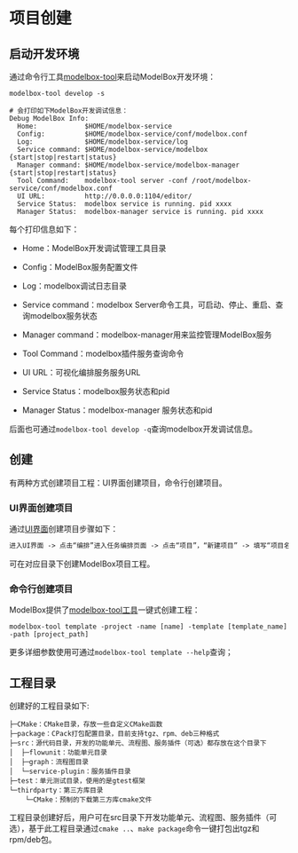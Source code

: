 # 项目创建

## 启动开发环境

通过命令行工具[modelbox-tool](../../tools/modelbox-tool/modelbox-tool.md)来启动ModelBox开发环境：

```shell
modelbox-tool develop -s

# 会打印如下ModelBox开发调试信息：
Debug ModelBox Info:
  Home:            $HOME/modelbox-service
  Config:          $HOME/modelbox-service/conf/modelbox.conf
  Log:             $HOME/modelbox-service/log
  Service command: $HOME/modelbox-service/modelbox {start|stop|restart|status}
  Manager command: $HOME/modelbox-service/modelbox-manager {start|stop|restart|status}
  Tool Command:    modelbox-tool server -conf /root/modelbox-service/conf/modelbox.conf
  UI URL:          http://0.0.0.0:1104/editor/
  Service Status:  modelbox service is running. pid xxxx
  Manager Status:  modelbox-manager service is running. pid xxxx
```

每个打印信息如下：

- Home：ModelBox开发调试管理工具目录

- Config：ModelBox服务配置文件

- Log：modelbox调试日志目录

- Service command：modelbox Server命令工具，可启动、停止、重启、查询modelbox服务状态

- Manager command：modelbox-manager用来监控管理ModelBox服务

- Tool Command：modelbox插件服务查询命令

- UI URL：可视化编排服务服务URL

- Service Status：modelbox服务状态和pid

- Manager Status：modelbox-manager 服务状态和pid

后面也可通过`modelbox-tool develop -q`查询modelbox开发调试信息。

## 创建

有两种方式创建项目工程：UI界面创建项目，命令行创建项目。

### UI界面创建项目

通过[UI界面](../../tools/editor/editor.md#可视化编排服务)创建项目步骤如下：

```txt
进入UI界面 -> 点击“编排”进入任务编排页面 -> 点击“项目”，“新建项目” -> 填写“项目名称”、“项目路径”、“项目模板”
```

可在对应目录下创建ModelBox项目工程。

### 命令行创建项目

ModelBox提供了[modelbox-tool工具](../../tools/modelbox-tool/modelbox-tool.md#template功能)一键式创建工程：

```shell
modelbox-tool template -project -name [name] -template [template_name] -path [project_path]
```

更多详细参数使用可通过`modelbox-tool template --help`查询；

## 工程目录

创建好的工程目录如下:

```tree
├─CMake：CMake目录，存放一些自定义CMake函数
├─package：CPack打包配置目录，目前支持tgz、rpm、deb三种格式
├─src：源代码目录，开发的功能单元、流程图、服务插件（可选）都存放在这个目录下
│  ├─flowunit：功能单元目录
│  ├─graph：流程图目录
│  └─service-plugin：服务插件目录
├─test：单元测试目录，使用的是gtest框架
└─thirdparty：第三方库目录
    └─CMake：预制的下载第三方库cmake文件
```

工程目录创建好后，用户可在src目录下开发功能单元、流程图、服务插件（可选），基于此工程目录通过`cmake ..`、`make package`命令一键打包出tgz和rpm/deb包。
